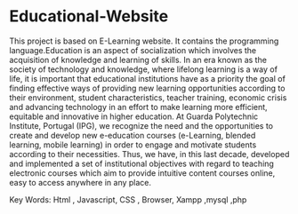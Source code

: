 # Educational-Website
This project is based on E-Learning website. 
It contains the programming language.Education is an aspect of socialization which involves the acquisition of knowledge and learning of skills. In an era known as the society of technology and knowledge, where lifelong learning is a way of life, it is important that educational institutions have as a priority the goal of finding effective ways of providing new learning opportunities according to their environment, student characteristics, teacher training, economic crisis and advancing technology in an effort to make learning more efficient, equitable and innovative in higher education. At Guarda Polytechnic Institute, Portugal (IPG), we recognize the need and the opportunities to create and develop new e-education courses (e-Learning, blended learning, mobile learning) in order to engage and motivate students according to their necessities. Thus, we have, in this last decade, developed and implemented a set of institutional objectives with regard to teaching electronic courses which aim to provide intuitive content courses online, easy to access anywhere in any place.

 Key Words:
 Html , Javascript, CSS ,  Browser, Xampp ,mysql ,php
